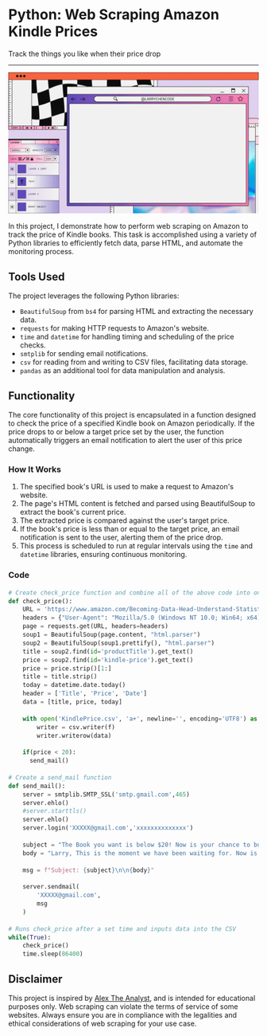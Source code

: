 # Python: Web Scraping Amazon Kindle Prices
Track the things you like when their price drop

---
<img src="../images/web-scraping/web-scraping.gif?raw=true"/>

In this project, I demonstrate how to perform web scraping on Amazon to track the price of Kindle books. This task is accomplished using a variety of Python libraries to efficiently fetch data, parse HTML, and automate the monitoring process.

## Tools Used

The project leverages the following Python libraries:

- `BeautifulSoup` from `bs4` for parsing HTML and extracting the necessary data.
- `requests` for making HTTP requests to Amazon's website.
- `time` and `datetime` for handling timing and scheduling of the price checks.
- `smtplib` for sending email notifications.
- `csv` for reading from and writing to CSV files, facilitating data storage.
- `pandas` as an additional tool for data manipulation and analysis.

## Functionality

The core functionality of this project is encapsulated in a function designed to check the price of a specified Kindle book on Amazon periodically. If the price drops to or below a target price set by the user, the function automatically triggers an email notification to alert the user of this price change.

### How It Works

1. The specified book's URL is used to make a request to Amazon's website.
2. The page's HTML content is fetched and parsed using BeautifulSoup to extract the book's current price.
3. The extracted price is compared against the user's target price.
4. If the book's price is less than or equal to the target price, an email notification is sent to the user, alerting them of the price drop.
5. This process is scheduled to run at regular intervals using the `time` and `datetime` libraries, ensuring continuous monitoring.

### Code
```python
# Create check_price function and combine all of the above code into one function
def check_price():
    URL = 'https://www.amazon.com/Becoming-Data-Head-Understand-Statistics-ebook/dp/B092TSVZJ8/ref=tmm_kin_swatch_0?_encoding=UTF8&qid=&sr='
    headers = {"User-Agent": "Mozilla/5.0 (Windows NT 10.0; Win64; x64) AppleWebKit/537.36 (KHTML, like Gecko) Chrome/122.0.0.0 Safari/537.36", "Accept-Encoding":"gzip, deflate", "Accept":"text/html,application/xhtml+xml,application/xml;q=0.9,*/*;q=0.8", "DNT":"1","Connection":"close", "Upgrade-Insecure-Requests":"1"}
    page = requests.get(URL, headers=headers)
    soup1 = BeautifulSoup(page.content, "html.parser")
    soup2 = BeautifulSoup(soup1.prettify(), "html.parser")
    title = soup2.find(id='productTitle').get_text()
    price = soup2.find(id='kindle-price').get_text()
    price = price.strip()[1:]
    title = title.strip()
    today = datetime.date.today()
    header = ['Title', 'Price', 'Date']
    data = [title, price, today]

    with open('KindlePrice.csv', 'a+', newline='', encoding='UTF8') as f:
        writer = csv.writer(f)
        writer.writerow(data)

    if(price < 20):
      send_mail()

# Create a send_mail function
def send_mail():
    server = smtplib.SMTP_SSL('smtp.gmail.com',465)
    server.ehlo()
    #server.starttls()
    server.ehlo()
    server.login('XXXXX@gmail.com','xxxxxxxxxxxxxx')

    subject = "The Book you want is below $20! Now is your chance to buy!"
    body = "Larry, This is the moment we have been waiting for. Now is your chance to pick up the book Becoming a Data Head. Don't mess it up! Link here: https://www.amazon.com/Becoming-Data-Head-Understand-Statistics-ebook/dp/B092TSVZJ8/ref=tmm_kin_swatch_0?_encoding=UTF8&qid=&sr="
   
    msg = f"Subject: {subject}\n\n{body}"
    
    server.sendmail(
        'XXXXX@gmail.com',
        msg
    )

# Runs check_price after a set time and inputs data into the CSV
while(True):
    check_price()
    time.sleep(86400)
```

## Disclaimer

This project is inspired by [Alex The Analyst](https://www.youtube.com/@AlexTheAnalyst), and is intended for educational purposes only. Web scraping can violate the terms of service of some websites. Always ensure you are in compliance with the legalities and ethical considerations of web scraping for your use case.
